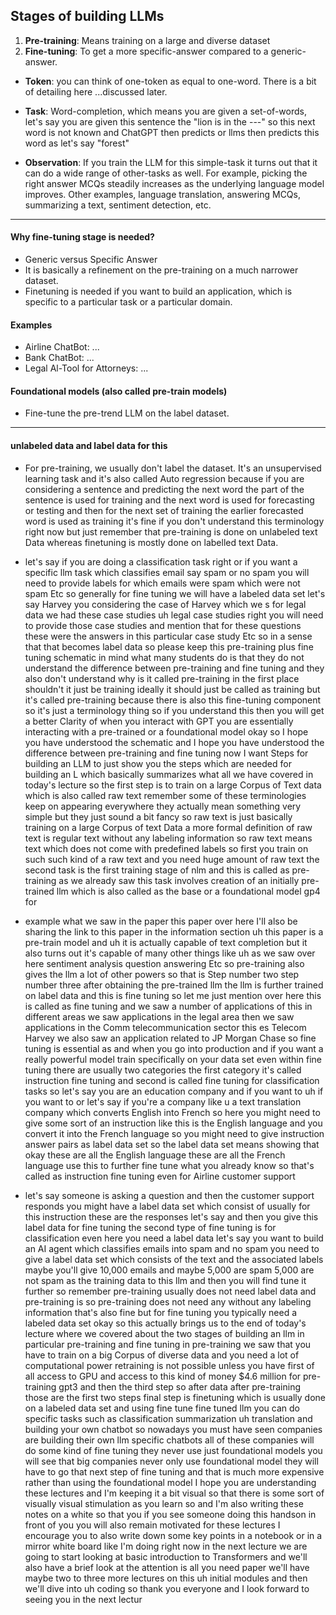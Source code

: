 ## Stages of building LLMs
1. __Pre-training__: Means training on a large and diverse dataset
2. __Fine-tuning__: To get a more specific-answer compared to a generic-answer.

* __Token__: you can think of one-token as equal to one-word. There is a bit of detailing here ...discussed later.

* __Task__: Word-completion, which means you are given a set-of-words, let's say you are given this sentence the "lion is in the ---" so this next word is not known and ChatGPT then predicts or llms then predicts this word as let's say "forest"

* __Observation__: If you train the LLM for this simple-task it turns out that it can do a wide range of other-tasks as well. For example, picking the right answer MCQs steadily increases as the underlying language model improves. Other examples, language translation, answering MCQs, summarizing a text, sentiment detection, etc. 

***

#### Why fine-tuning stage is needed?
* Generic versus Specific Answer
* It is basically a refinement on the pre-training on a much narrower dataset.
* Finetuning is needed if you want to build an application, which is specific to a particular task or a particular domain.

#### Examples
* Airline ChatBot: ...
* Bank ChatBot: ...
* Legal Al-Tool for Attorneys: ...

#### Foundational models (also called pre-train models)
* Fine-tune the pre-trend LLM on the label dataset.

***

#### unlabeled data and label data for this

* For pre-training,  we usually don't label the dataset. It's an unsupervised learning task and it's also called Auto regression because if you are considering a sentence and predicting the next word the part of the sentence is used for training and the next word is used for forecasting or testing and then for the next set of training the earlier forecasted word is used as training it's fine if you don't understand this terminology right now but just remember that pre-training is done on unlabeled text Data whereas finetuning is mostly done on labelled text Data. 

* let's say if you are doing a classification task right or if you want a specific llm task which classifies email say spam or no spam you will need to provide labels for which emails were spam which were not spam Etc so generally for fine tuning we will have a labeled data set let's say Harvey you considering the case of Harvey which we s for legal data we had these case studies uh legal case studies right you will need to provide those case studies and mention that for these questions these were the answers in this particular case study Etc so in a sense that that becomes label data so please keep this pre-training plus fine tuning schematic in mind what many students do is that they do not understand the difference between pre-training and fine tuning and they also don't understand why is it called pre-training in the first place shouldn't it just be training ideally it should just be called as training but it's called pre-training because there is also this fine-tuning component so it's just a terminology thing so if you understand this then you will get a better Clarity of when you interact with GPT you are essentially interacting with a pre-trained or a foundational model okay so I hope you have understood the schematic and I hope you have understood the difference between pre-training and fine tuning now I want Steps for building an LLM to just show you the steps which are needed for building an L which basically summarizes what all we have covered in today's lecture so the first step is to train on a large Corpus of Text data which is also called raw text remember some of these terminologies keep on appearing everywhere they actually mean something very simple but they just sound a bit fancy so raw text is just basically training on a large Corpus of text Data a more formal definition of raw text is regular text without any labeling information so raw text means text which does not come with predefined labels so first you train on such such kind of a raw text and you need huge amount of raw text the second task is the first training stage of nlm and this is called as pre-training as we already saw this task involves creation of an initially pre-trained llm which is also called as the base or a foundational model gp4 for

* example what we saw in the paper this paper over here I'll also be sharing the link to this paper in the information section uh this paper is a pre-train model and uh it is actually capable of text completion but it also turns out it's capable of many other things like uh as we saw over here sentiment analysis question answering Etc so pre-training also gives the llm a lot of other powers so that is Step number two step number three after obtaining the pre-trained llm the llm is further trained on label data and this is fine tuning so let me just mention over here this is called as fine tuning and we saw a number of applications of this in different areas we saw applications in the legal area then we saw applications in the Comm telecommunication sector this es Telecom Harvey we also saw an application related to JP Morgan Chase so fine tuning is essential as and when you go into production and if you want a really powerful model train specifically on your data set even within fine tuning there are usually two categories the first category it's called instruction fine tuning and second is called fine tuning for classification tasks so let's say you are an education company and if you want to uh if you want to or let's say if you're a company like u a text translation company which converts English into French so here you might need to give some sort of an instruction like this is the English language and you convert it into the French language so you might need to give instruction answer pairs as label data set so the label data set means showing that okay these are all the English language these are all the French language use this to further fine tune what you already know so that's called as instruction fine tuning even for Airline customer support

* let's say someone is asking a question and then the customer support responds you might have a label data set which consist of usually for this instruction these are the responses let's say and then you give this label data for fine tuning the second type of fine tuning is for classification even here you need a label data let's say you want to build an AI agent which classifies emails into spam and no spam you need to give a label data set which consists of the text and the associated labels maybe you'll give 10,000 emails and maybe 5,000 are spam 5,000 are not spam as the training data to this llm and then you will find tune it further so remember pre-training usually does not need label data and pre-training is so pre-training does not need any without any labeling information that's also fine but for fine tuning you typically need a labeled data set okay so this actually brings us to the end of today's lecture where we covered about the two stages of building an llm in particular pre-training and fine tuning in pre-training we saw that you have to train on a big Corpus of diverse data and you need a lot of computational power retraining is not possible unless you have first of all access to GPU and access to this kind of money $4.6 million for pre-training gpt3 and then the third step so after data after pre-training those are the first two steps final step is finetuning which is usually done on a labeled data set and using fine tune fine tuned llm you can do specific tasks such as classification summarization uh translation and building your own chatbot so nowadays you must have seen companies are building their own llm specific chatbots all of these companies will do some kind of fine tuning they never use just foundational models you will see that big companies never only use foundational model they will have to go that next step of fine tuning and that is much more expensive rather than using the foundational model I hope you are understanding these lectures and I'm keeping it a bit visual so that there is some sort of visually visual stimulation as you learn so and I'm also writing these notes on a white so that you if you see someone doing this handson in front of you you will also remain motivated for these lectures I encourage you to also write down some key points in a notebook or in a mirror white board like I'm doing right now in the next lecture we are going to start looking at basic introduction to Transformers and we'll also have a brief look at the attention is all you need paper we'll have maybe two to three more lectures on this uh initial modules and then we'll dive into uh coding so thank you everyone and I look forward to seeing you in the next lectur

